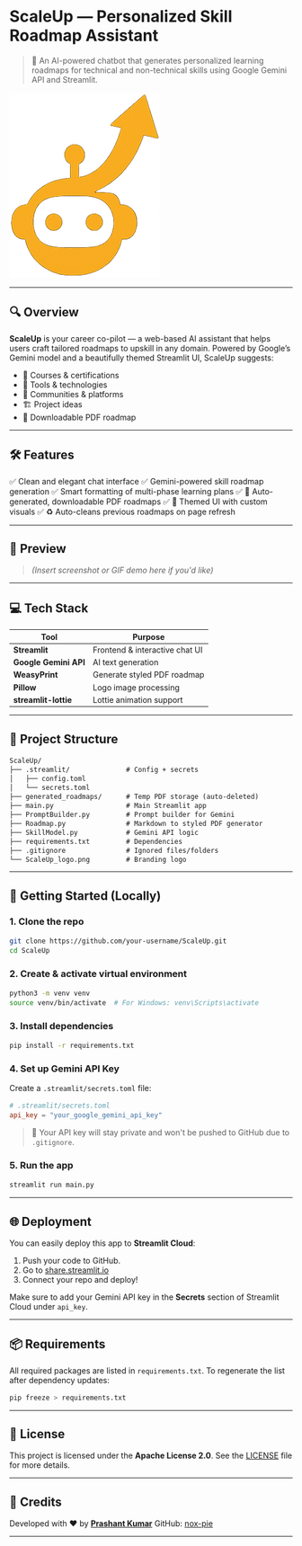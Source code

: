 # ScaleUp — Personalized Skill Roadmap Assistant

> 🚀 An AI-powered chatbot that generates personalized learning roadmaps for technical and non-technical skills using Google Gemini API and Streamlit.

![ScaleUp Logo](./ScaleUp_logo.png)

---

## 🔍 Overview

**ScaleUp** is your career co-pilot — a web-based AI assistant that helps users craft tailored roadmaps to upskill in any domain. Powered by Google’s Gemini model and a beautifully themed Streamlit UI, ScaleUp suggests:

* 📘 Courses & certifications
* 🧰 Tools & technologies
* 👥 Communities & platforms
* 🏗️ Project ideas
* 📄 Downloadable PDF roadmap

---

## 🛠️ Features

✅ Clean and elegant chat interface
✅ Gemini-powered skill roadmap generation
✅ Smart formatting of multi-phase learning plans
✅ 📄 Auto-generated, downloadable PDF roadmaps
✅ 🌈 Themed UI with custom visuals
✅ ♻️ Auto-cleans previous roadmaps on page refresh

---

## 📸 Preview

> *(Insert screenshot or GIF demo here if you'd like)*

---

## 💻 Tech Stack

| Tool                  | Purpose                        |
| --------------------- | ------------------------------ |
| **Streamlit**         | Frontend & interactive chat UI |
| **Google Gemini API** | AI text generation             |
| **WeasyPrint**        | Generate styled PDF roadmap    |
| **Pillow**            | Logo image processing          |
| **streamlit-lottie**  | Lottie animation support       |

---

## 📂 Project Structure

```
ScaleUp/
├── .streamlit/              # Config + secrets
│   ├── config.toml
│   └── secrets.toml
├── generated_roadmaps/      # Temp PDF storage (auto-deleted)
├── main.py                  # Main Streamlit app
├── PromptBuilder.py         # Prompt builder for Gemini
├── Roadmap.py               # Markdown to styled PDF generator
├── SkillModel.py            # Gemini API logic
├── requirements.txt         # Dependencies
├── .gitignore               # Ignored files/folders
└── ScaleUp_logo.png         # Branding logo
```

---

## 🚀 Getting Started (Locally)

### 1. Clone the repo

```bash
git clone https://github.com/your-username/ScaleUp.git
cd ScaleUp
```

### 2. Create & activate virtual environment

```bash
python3 -m venv venv
source venv/bin/activate  # For Windows: venv\Scripts\activate
```

### 3. Install dependencies

```bash
pip install -r requirements.txt
```

### 4. Set up Gemini API Key

Create a `.streamlit/secrets.toml` file:

```toml
# .streamlit/secrets.toml
api_key = "your_google_gemini_api_key"
```

> 🔐 Your API key will stay private and won't be pushed to GitHub due to `.gitignore`.

### 5. Run the app

```bash
streamlit run main.py
```

---

## 🌐 Deployment

You can easily deploy this app to **Streamlit Cloud**:

1. Push your code to GitHub.
2. Go to [share.streamlit.io](https://share.streamlit.io)
3. Connect your repo and deploy!

Make sure to add your Gemini API key in the **Secrets** section of Streamlit Cloud under `api_key`.

---

## 📦 Requirements

All required packages are listed in `requirements.txt`.
To regenerate the list after dependency updates:

```bash
pip freeze > requirements.txt
```

---

## 📄 License

This project is licensed under the **Apache License 2.0**.
See the [LICENSE](./LICENSE) file for more details.

---

## 🙌 Credits

Developed with ❤️ by **[Prashant Kumar](https://www.linkedin.com/in/prashant-k23/)**
GitHub: [nox-pie](https://github.com/nox-pie)

---
